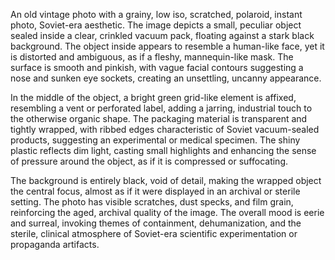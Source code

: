 An old vintage photo with a grainy, low iso, scratched, polaroid, instant photo, Soviet-era aesthetic. The image depicts a small, peculiar object sealed inside a clear, crinkled vacuum pack, floating against a stark black background. The object inside appears to resemble a human-like face, yet it is distorted and ambiguous, as if a fleshy, mannequin-like mask. The surface is smooth and pinkish, with vague facial contours suggesting a nose and sunken eye sockets, creating an unsettling, uncanny appearance.

In the middle of the object, a bright green grid-like element is affixed, resembling a vent or perforated label, adding a jarring, industrial touch to the otherwise organic shape. The packaging material is transparent and tightly wrapped, with ribbed edges characteristic of Soviet vacuum-sealed products, suggesting an experimental or medical specimen. The shiny plastic reflects dim light, casting small highlights and enhancing the sense of pressure around the object, as if it is compressed or suffocating.

The background is entirely black, void of detail, making the wrapped object the central focus, almost as if it were displayed in an archival or sterile setting. The photo has visible scratches, dust specks, and film grain, reinforcing the aged, archival quality of the image. The overall mood is eerie and surreal, invoking themes of containment, dehumanization, and the sterile, clinical atmosphere of Soviet-era scientific experimentation or propaganda artifacts.